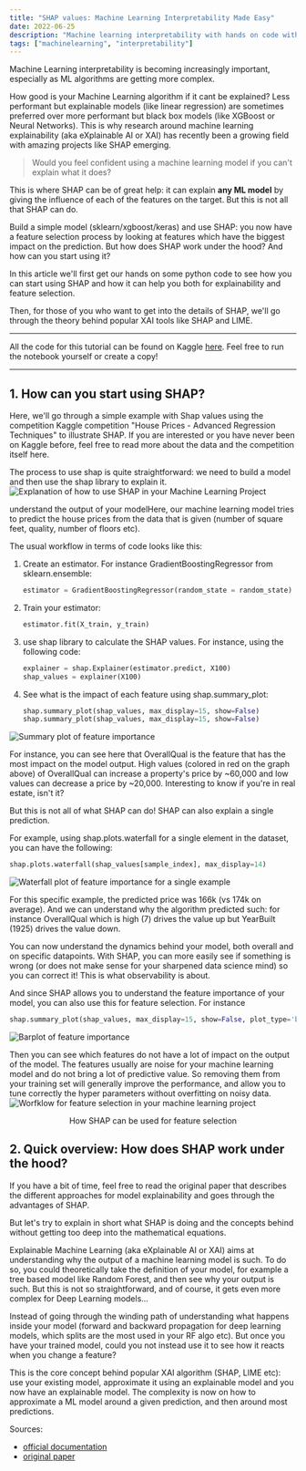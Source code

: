 ```yaml
---
title: "SHAP values: Machine Learning Interpretability Made Easy"
date: 2022-06-25
description: "Machine learning interpretability with hands on code with SHAP."
tags: ["machinelearning", "interpretability"]
---
```


Machine Learning interpretability is becoming increasingly important, especially as ML algorithms are getting more complex.

How good is your Machine Learning algorithm if it cant be explained? Less performant but explainable models (like linear regression) are sometimes preferred over more performant but black box models (like XGBoost or Neural Networks). This is why research around machine learning explainability (aka eXplainable AI or XAI) has recently been a growing field with amazing projects like SHAP emerging.

> Would you feel confident using a machine learning model if you can't explain what it does?

This is where SHAP can be of great help: it can explain **any ML model** by giving the influence of each of the features on the target. But this is not all that SHAP can do. 

Build a simple model (sklearn/xgboost/keras) and use SHAP: you now have a feature selection process by looking at features which have the biggest impact on the prediction.
But how does SHAP work under the hood? And how can you start using it?

In this article we'll first get our hands on some python code to see how you can start using SHAP and how it can help you both for explainability and feature selection. 

Then, for those of you who want to get into the details of SHAP, we'll go through the theory behind popular XAI tools like SHAP and LIME.

---

All the code for this tutorial can be found on Kaggle [here](https://www.kaggle.com/code/armandsauzay/shap-interpret-any-ml-model-feature-selection?scriptVersionId=99746743). Feel free to run the notebook yourself or create a copy!

---

## 1. How can you start using SHAP?

Here, we'll go through a simple example with Shap values using the competition Kaggle competition "House Prices - Advanced Regression Techniques" to illustrate SHAP. If you are interested or you have never been on Kaggle before, feel free to read more about the data and the competition itself here.

The process to use shap is quite straightforward: we need to build a model and then use the shap library to explain it.
![Explanation of how to use SHAP in your Machine Learning Project](https://miro.medium.com/v2/resize:fit:1400/format:webp/1*BG6W1B8OW6gUVHPbBXIvIA.png)

understand the output of your modelHere, our machine learning model tries to predict the house prices from the data that is given (number of square feet, quality, number of floors etc).

The usual workflow in terms of code looks like this:
1. Create an estimator. For instance GradientBoostingRegressor from sklearn.ensemble:
    ```python
    estimator = GradientBoostingRegressor(random_state = random_state)
    ```
2. Train your estimator:
    ```python
    estimator.fit(X_train, y_train)
    ```
3. use shap library to calculate the SHAP values. For instance, using the following code:
    ```python
    explainer = shap.Explainer(estimator.predict, X100)
    shap_values = explainer(X100)
    ```
4. See what is the impact of each feature using shap.summary_plot:
    ```python 
    shap.summary_plot(shap_values, max_display=15, show=False)
    shap.summary_plot(shap_values, max_display=15, show=False)
    ```
![Summary plot of feature importance](https://miro.medium.com/v2/resize:fit:1400/format:webp/1*9M6mMjsGH_nj0BG_7uJpCg.png)

For instance, you can see here that OverallQual is the feature that has the most impact on the model output. High values (colored in red on the graph above) of OverallQual can increase a property's price by ~60,000 and low values can decrease a price by ~20,000. Interesting to know if you're in real estate, isn't it?

But this is not all of what SHAP can do! SHAP can also explain a single prediction.

For example, using shap.plots.waterfall for a single element in the dataset, you can have the following:
```python
shap.plots.waterfall(shap_values[sample_index], max_display=14)
```
![Waterfall plot of feature importance for a single example](https://miro.medium.com/v2/resize:fit:1400/format:webp/1*AGEnQK781FHnjEwexOklbg.png)

For this specific example, the predicted price was 166k (vs 174k on average). And we can understand why the algorithm predicted such: for instance OverallQual which is high (7) drives the value up but YearBuilt (1925) drives the value down.

You can now understand the dynamics behind your model, both overall and on specific datapoints. With SHAP, you can more easily see if something is wrong (or does not make sense for your sharpened data science mind) so you can correct it! This is what observability is about.

And since SHAP allows you to understand the feature importance of your model, you can also use this for feature selection. For instance
```python 
shap.summary_plot(shap_values, max_display=15, show=False, plot_type='bar')
```
![Barplot of feature importance](https://miro.medium.com/v2/resize:fit:1400/format:webp/1*LPp8lnK6n2peGk1wbBb8Og.png)

Then you can see which features do not have a lot of impact on the output of the model. The features usually are noise for your machine learning model and do not bring a lot of predictive value. So removing them from your training set will generally improve the performance, and allow you to tune correctly the hyper parameters without overfitting on noisy data.
![Worfklow for feature selection in your machine learning project](https://miro.medium.com/v2/resize:fit:1400/format:webp/1*zI3DWLj7E71y4jyVHHJx9g.png)
<p align="center"> How SHAP can be used for feature selection </p>


## 2. Quick overview: How does SHAP work under the hood?

If you have a bit of time, feel free to read the original paper that describes the different approaches for model explainability and goes through the advantages of SHAP.

But let's try to explain in short what SHAP is doing and the concepts behind without getting too deep into the mathematical equations.

Explainable Machine Learning (aka eXplainable AI or XAI) aims at understanding why the output of a machine learning model is such. To do so, you could theoretically take the definition of your model, for example a tree based model like Random Forest, and then see why your output is such. But this is not so straightforward, and of course, it gets even more complex for Deep Learning models…

Instead of going through the winding path of understanding what happens inside your model (forward and backward propagation for deep learning models, which splits are the most used in your RF algo etc). But once you have your trained model, could you not instead use it to see how it reacts when you change a feature?

This is the core concept behind popular XAI algorithm (SHAP, LIME etc): use your existing model, approximate it using an explainable model and you now have an explainable model. The complexity is now on how to approximate a ML model around a given prediction, and then around most predictions.

Sources:
- [official documentation](https://shap.readthedocs.io/en/latest/index.html)
- [original paper](https://proceedings.neurips.cc/paper/2017/file/8a20a8621978632d76c43dfd28b67767-Paper.pdf)

